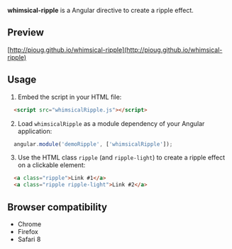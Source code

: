**whimsical-ripple** is a Angular directive to create a ripple effect.

Preview
---
[http://pioug.github.io/whimsical-ripple](http://pioug.github.io/whimsical-ripple)


Usage
---

1. Embed the script in your HTML file:
  ```html
    <script src="whimsicalRipple.js"></script>
  ```

2. Load `whimsicalRipple` as a module dependency of your Angular application:
  ```js
    angular.module('demoRipple', ['whimsicalRipple']);
  ```

3. Use the HTML class `ripple` (and `ripple-light`) to create a ripple effect on a clickable element:
  ```html
    <a class="ripple">Link #1</a>
    <a class="ripple ripple-light">Link #2</a>
  ```

Browser compatibility
---

- Chrome
- Firefox
- Safari 8
